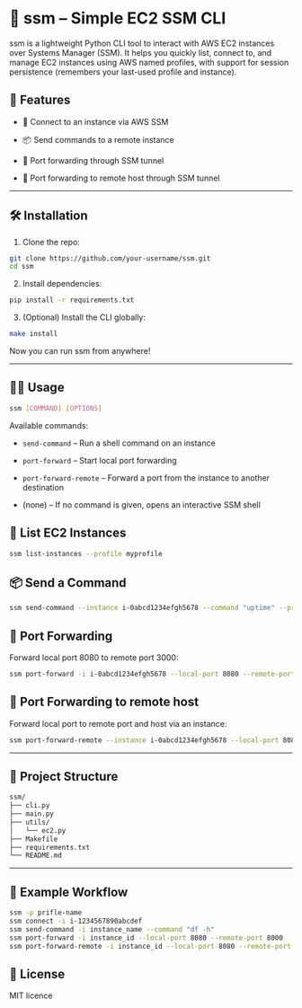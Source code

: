 # 🔧 ssm – Simple EC2 SSM CLI
ssm is a lightweight Python CLI tool to interact with AWS EC2 instances over Systems Manager (SSM). It helps you quickly list, connect to, and manage EC2 instances using AWS named profiles, with support for session persistence (remembers your last-used profile and instance).

## 🚀 Features
- 🔌 Connect to an instance via AWS SSM

- 📦 Send commands to a remote instance

- 🔁 Port forwarding through SSM tunnel

- 🔁 Port forwarding to remote host through SSM tunnel

---

## 🛠 Installation
1. Clone the repo:

```bash
git clone https://github.com/your-username/ssm.git
cd ssm
```

2. Install dependencies:
```bash
pip install -r requirements.txt
```

3. (Optional) Install the CLI globally:
```bash
make install
```

Now you can run ssm from anywhere!

---

## 🧑‍💻 Usage
```bash
ssm [COMMAND] [OPTIONS]
```
Available commands:

- `send-command` – Run a shell command on an instance

- `port-forward` – Start local port forwarding

- `port-forward-remote` – Forward a port from the instance to another destination

- (none) – If no command is given, opens an interactive SSM shell

## 📄 List EC2 Instances
```bash
ssm list-instances --profile myprofile
```

## 📦 Send a Command

```bash
ssm send-command --instance i-0abcd1234efgh5678 --command "uptime" --profile myprofile
```

## 🔁 Port Forwarding
Forward local port 8080 to remote port 3000:
```bash
ssm port-forward -i i-0abcd1234efgh5678 --local-port 8080 --remote-port 3000 --profile myprofile
```

## 🔁 Port Forwarding to remote host
Forward local port to remote port and host via an instance:
```bash
ssm port-forward-remote --instance i-0abcd1234efgh5678 --local-port 8080 --remote-port 3000 --host host --profile myprofile
```

---


## 📁 Project Structure

```bash
ssm/
├── cli.py
├── main.py
├── utils/
│   └── ec2.py
├── Makefile
├── requirements.txt
└── README.md
```

---

## 🧪 Example Workflow
```bash
ssm -p prifle-name
ssm connect -i i-1234567890abcdef
ssm send-command -i instance_name --command "df -h"
ssm port-forward -i instance_id --local-port 8080 --remote-port 8000
ssm port-forward-remote -i instance_id --local-port 8080 --remote-port 8000 --host host_name
```

## 📜 License
MIT licence